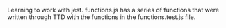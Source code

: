 Learning to work with jest. functions.js has a series of functions that were written through TTD with the functions in the functions.test.js file.
